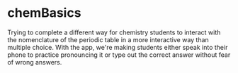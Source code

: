 # chemBasics
Trying to complete a different way for chemistry students to interact with the nomenclature of the periodic table in a more interactive way than multiple choice. With the app, we're making students either speak into their phone to practice pronouncing it or type out the correct answer without fear of wrong answers.
